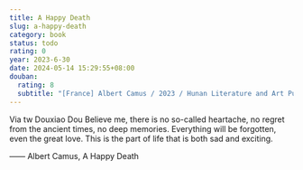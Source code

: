 ```yaml
---
title: A Happy Death
slug: a-happy-death
category: book
status: todo
rating: 0
year: 2023-6-30
date: 2024-05-14 15:29:55+08:00
douban:
  rating: 8
  subtitle: "[France] Albert Camus / 2023 / Hunan Literature and Art Publishing House"
---
```


Via tw Douxiao Dou Believe me, there is no so-called heartache, no regret from the ancient times, no deep memories. Everything will be forgotten, even the great love. This is the part of life that is both sad and exciting.

—— Albert Camus, A Happy Death
